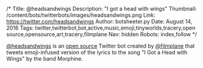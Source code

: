 /*
Title: @headsandwings
Description: "I got a head with wings"
Thumbnail: /content/bots/twitterbots/images/headsandwings.png
Link: https://twitter.com/headsandwings
Author: botsheeter.py
Date: August 14, 2016
Tags: twitter,twitterbot,bot,active,music,emoji,tinyworlds,tracery,open source,opensource,art,tracery,filmplane
Nav: hidden
Robots: index,follow
*/

[@headsandwings](https://twitter.com/headsandwings) is an [open source](http://cheapbotsdonequick.com/source/headsandwings) Twitter bot created by [@filmplane](https://twitter.com/filmplane) that tweets emoji-infused version of the lyrics to the song "I Got a Head with Wings" by the band Morphine.
